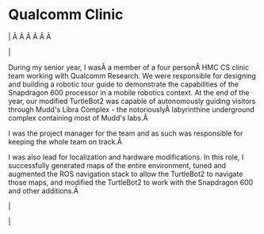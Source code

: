 <head>
<meta name="generator" content="HTML Tidy for Linux (vers 25 March 2009), see www.w3.org">
  <meta http-equiv="Content-Type" content="text/html; charset=us-ascii">

  <title>Qualcomm Clinic</title>
  <style type="text/css">
span.c2 {background-color:transparent}
  div.c1 {text-align:justify}
  </style>

</head>

# Qualcomm Clinic

  

| 
Â Â Â Â Â Â   

 | 

 During my senior year, I wasÂ a member of a four personÂ HMC CS clinic team working with Qualcomm Research. We were responsible for designing and building a robotic tour guide to demonstrate the capabilities of the Snapdragon 600 processor in a mobile robotics context. At the end of the year, our modified TurtleBot2 was capable of autonomously guiding visitors through Mudd's Libra Complex - the notoriouslyÂ labyrinthine underground complex containing most of Mudd's labs.Â 

  

I was the project manager for the team and as such was responsible for keeping the whole team on track.Â 

  

I was also lead for localization and hardware modifications. In this role, I successfully generated maps of the entire environment, tuned and augmented the ROS navigation stack to allow the TurtleBot2 to navigate those maps, and modified the TurtleBot2 to work with the Snapdragon 600 and other additions.Â 

  

 | 
  

 |

  

